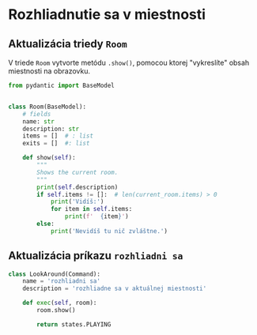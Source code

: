 # Rozhliadnutie sa v miestnosti

## Aktualizácia triedy `Room`

V triede `Room` vytvorte metódu `.show()`, pomocou ktorej "vykreslíte" obsah miestnosti na obrazovku.

```python
from pydantic import BaseModel


class Room(BaseModel):
    # fields
    name: str
    description: str
    items = []  # : list
    exits = []  #: list

    def show(self):
        """
        Shows the current room.
        """
        print(self.description)
        if self.items != []:  # len(current_room.items) > 0
            print('Vidíš:')
            for item in self.items:
                print(f'  {item}')
        else:
            print('Nevidíš tu nič zvláštne.')
```


## Aktualizácia príkazu `rozhliadni sa`

```python
class LookAround(Command):
    name = 'rozhliadni sa'
    description = 'rozhliadne sa v aktuálnej miestnosti'

    def exec(self, room):
        room.show()

        return states.PLAYING
```
